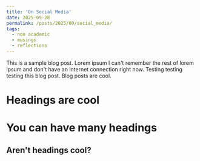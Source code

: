 ```yaml
---
title: 'On Social Media'
date: 2025-09-28
permalink: /posts/2025/09/social_media/
tags:
  - non academic
  - musings
  - reflections
---
```


This is a sample blog post. Lorem ipsum I can't remember the rest of lorem ipsum and don't have an internet connection right now. Testing testing testing this blog post. Blog posts are cool.

Headings are cool
======

You can have many headings
======

Aren't headings cool?
------